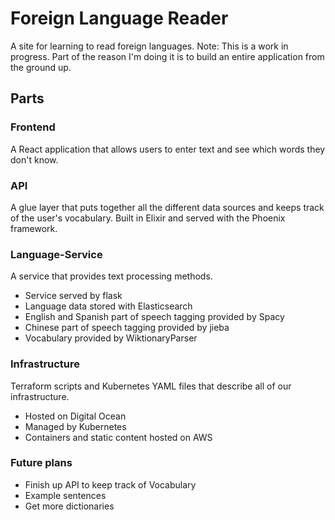 # Foreign Language Reader
A site for learning to read foreign languages.
Note: This is a work in progress. Part of the reason I'm doing it is to build an entire application from the ground up.

## Parts
### Frontend
A React application that allows users to enter text and see which words they don't know.

### API
A glue layer that puts together all the different data sources and keeps track of the user's vocabulary. Built in Elixir and served with the Phoenix framework.

### Language-Service
A service that provides text processing methods.
-   Service served by flask
-   Language data stored with Elasticsearch
-   English and Spanish part of speech tagging provided by Spacy
-   Chinese part of speech tagging provided by jieba
-   Vocabulary provided by WiktionaryParser

### Infrastructure
Terraform scripts and Kubernetes YAML files that describe all of our infrastructure.
-   Hosted on Digital Ocean
-   Managed by Kubernetes
-   Containers and static content hosted on AWS

### Future plans
-   Finish up API to keep track of Vocabulary
-   Example sentences
-   Get more dictionaries

